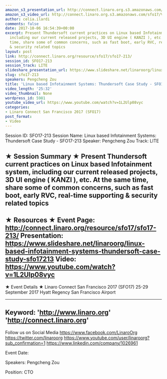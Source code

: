 ```yaml
---
amazon_s3_presentation_url: http://connect.linaro.org.s3.amazonaws.com/sfo17/Presentations/SFO17-213.pdf
amazon_s3_video_url: http://connect.linaro.org.s3.amazonaws.com/sfo17/Videos/SFO17-213%20-%20Linux%20based%20Infotainment%20Systems-%20Thundersoft%20Case%20Study.mp4
author: celia.ilardi
comments: false
date: 2017-10-06 16:54:39+00:00
excerpt: Present Thundersoft current practices on Linux based Infotainment system,
  including our current released projects, 3D UI engine ( KANZI ), etc. At the same
  time, share some of common concerns, such as fast boot, early RVC, real-time supporting
  & security related topics
layout: post
link: http://connect.linaro.org/resource/sfo17/sfo17-213/
session_id: SFO17-213
session_track: LITE
slideshare_presentation_url: https://www.slideshare.net/linaroorg/linux-based-infotainment-systems-thundersoft-case-study-sfo17213
slug: sfo17-213
speakers: Pengcheng Zou
title: 'Linux based Infotainment Systems: Thundersoft Case Study - SFO17-213'
video_length: '25:32'
video_thumbnail: None
wordpress_id: 5981
youtube_video_url: https://www.youtube.com/watch?v=1L2Ulp08vyc
categories:
- Linaro Connect San Francisco 2017 (SFO17)
post_format:
- Video
---
```


Session ID: SFO17-213
Session Name: Linux based Infotainment Systems: Thundersoft Case Study - SFO17-213
Speaker: Pengcheng Zou
Track: LITE


★ Session Summary ★
Present Thundersoft current practices on Linux based Infotainment system, including our current released projects, 3D UI engine ( KANZI ), etc. At the same time, share some of common concerns, such as fast boot, early RVC, real-time supporting & security related topics
---------------------------------------------------
★ Resources ★
Event Page: http://connect.linaro.org/resource/sfo17/sfo17-213/
Presentation: https://www.slideshare.net/linaroorg/linux-based-infotainment-systems-thundersoft-case-study-sfo17213
Video: https://www.youtube.com/watch?v=1L2Ulp08vyc
 ---------------------------------------------------

★ Event Details ★
Linaro Connect San Francisco 2017 (SFO17)
25-29 September 2017
Hyatt Regency San Francisco Airport

---------------------------------------------------
Keyword: 
'http://www.linaro.org'
'http://connect.linaro.org'
---------------------------------------------------
Follow us on Social Media
https://www.facebook.com/LinaroOrg
https://twitter.com/linaroorg
https://www.youtube.com/user/linaroorg?sub_confirmation=1
https://www.linkedin.com/company/1026961

Event Date: 

Speakers: Pengcheng Zou

Position: CTO
